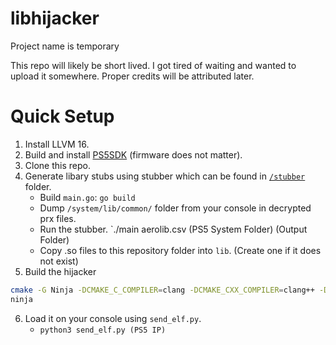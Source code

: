 # libhijacker

Project name is temporary

This repo will likely be short lived. I got tired of waiting and wanted to upload it somewhere.
Proper credits will be attributed later.

# Quick Setup

1. Install LLVM 16.
2. Build and install [PS5SDK](https://github.com/PS5Dev/PS5SDK) (firmware does not matter).
3. Clone this repo.
4. Generate libary stubs using stubber which can be found in  [`/stubber`](/stubber) folder.
   - Build `main.go`: `go build`
   - Dump `/system/lib/common/` folder from your console in decrypted prx files.
   - Run the stubber. `./main aerolib.csv (PS5 System Folder) (Output Folder)
   - Copy .so files to this repository folder into `lib`. (Create one if it does not exist)
5. Build the hijacker

```bash
cmake -G Ninja -DCMAKE_C_COMPILER=clang -DCMAKE_CXX_COMPILER=clang++ -DCMAKE_TOOLCHAIN_FILE=$PS5SDK/cmake/toolchain-ps5.cmake -DCMAKE_EXPORT_COMPILE_COMMANDS=1 .
ninja
```

6. Load it on your console using `send_elf.py`.
   - `python3 send_elf.py (PS5 IP)`
